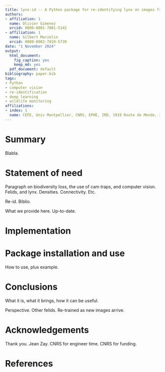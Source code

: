 ```yaml
---
title: lynx-id -- A Python package for re-identifying lynx on images from camera traps
authors:
- affiliation: 1
  name: Olivier Gimenez
  orcid: 0000-0001-7001-5142
- affiliation: 1
  name: Gilbert Marzolin
  orcid: 0000-0002-7819-5739
date: "1 November 2024"
output:
  html_document:
    fig_caption: yes
    keep_md: yes
  pdf_document: default
bibliography: paper.bib
tags:
- Python
- computer vision
- re-identification
- deep learning
- wildlife monitoring
affiliations:
- index: 1
  name: CEFE, Univ Montpellier, CNRS, EPHE, IRD, 1919 Route de Mende, 34090 Montpellier
---
```


# Summary

Blabla.

# Statement of need

Paragraph on biodiversity loss, the use of cam traps, and computer vision. Felids, and lynx. Densities. Connectivity. Etc. 

Re-id. Biblio.

What we provide here. Up-to-date. 

# Implementation



# Package installation and use

How to use, plus example. 

# Conclusions

What it is, what it brings, how it can be useful.

Perspective. Other felids. Re-trained as new images arrive. 

# Acknowledgements

Thank you. Jean Zay. CNRS for engineer time. CNRS for funding. 

# References

